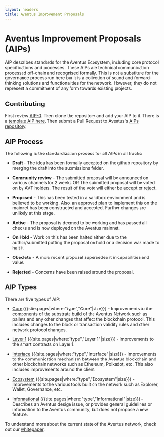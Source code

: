 ```yaml
---
layout: headers
title: Aventus Improvement Proposals
---
```


# Aventus Improvement Proposals (AIPs)

AIP describes standards for the Aventus Ecosystem, including core protocol specifications and processes. These AIPs are technical communication processed off-chain and recognised formally. This is not a substitute for the governance process run here but it is a collection of sound and forward-thinking solutions and functionalities for the network. However, they do not represent a commitment of any form towards existing projects.

## Contributing

First review [AIP-0](./AIP/submissions/AIP-0). Then clone the repository and add your AIP to it. There is a [template AIP here](https://github.com/Aventus-Network-Services/AIPs/blob/master/AIP/template.md). Then submit a Pull Request to Aventus's [AIPs repository](https://github.com/Aventus-Network-Services/AIPs).

## AIP Process

The following is the standardization process for all AIPs in all tracks:

- **Draft** - The idea has been formally accepted on the github repository by merging the draft into the submissions folder.

- **Community review** - The submitted proposal will be announced on various channels for 2 weeks OR The submitted proposal will be voted on by AVT holders. The result of the vote will either be accept or reject.

- **Proposed** - This has been tested in a sandbox environment and is believed to be working. Also, an approved plan to implement this on the mainnet has been constructed and accepted. Further changes are unlikely at this stage.

- **Active** - The proposal is deemed to be working and has passed all checks and is now deployed on the Aventus mainnet.

- **On Hold** - Work on this has been halted either due to the author/submitted putting the proposal on hold or a decision was made to halt it.

- **Obsolete** - A more recent proposal supersedes it in capabilities and value.

- **Rejected** - Concerns have been raised around the proposal.

## AIP Types

There are five types of AIP:

- [Core](./core.html) ({{site.pages|where:"type","Core"|size}}) - Improvements to the components of the substrate build of the Aventus Network such as pallets and any other changes that affect the blockchain protocol. This includes changes to the block or transaction validity rules and other network protocol changes.

- [Layer 1](./layer_1.html) ({{site.pages|where:"type","Layer 1"|size}})  - Improvements to the smart contracts on Layer 1.

- [Interface](./interface.html) ({{site.pages|where:"type","Interface"|size}})  - Improvements to the communication mechanism between the Aventus blockchain and other blockchain networks such as Ethereum, Polkadot, etc. This also includes improvements around the client.

- [Ecosystem](./ecosystem.html) ({{site.pages|where:"type","Ecosystem"|size}})  - Improvements to the various tools built on the network such as Explorer, Wallet, Governance, etc.

- [Informational](./informational.html) ({{site.pages|where:"type","Informational"|size}})  - Describes an Aventus design issue, or provides general guidelines or information to the Aventus community, but does not propose a new feature.

To understand more about the current state of the Aventus network, check out our [whitepaper](https://github.com/AventusProtocolFoundation/docs/blob/master/resources/Aventus%20Network%20Technical%20Whitepaper.pdf).
